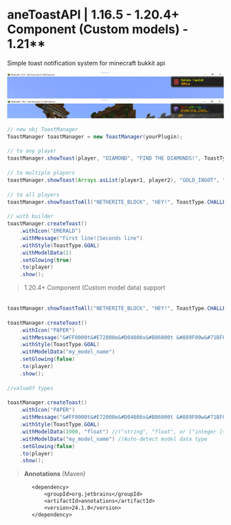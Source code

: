 # aneToastAPI | 1.16.5 - 1.20.4+ Component (Custom models) - 1.21**
Simple toast notification system for minecraft bukkit api

![](https://github.com/therealthread/aneToastAPI/blob/main/image.png?raw=true)
![](https://github.com/therealthread/aneToastAPI/blob/main/rgb.png?raw=true)

```java
// new obj ToastManager
ToastManager toastManager = new ToastManager(yourPlugin);

// to any player
toastManager.showToast(player, "DIAMOND", "FIND THE DIAMONDS!", ToastType.GOAL, 0, true);

// to multiple players
toastManager.showToast(Arrays.asList(player1, player2), "GOLD_INGOT", "HE,! ANY MESSAGE!", ToastType.TASK, 0, false);

// to all players
toastManager.showToastToAll("NETHERITE_BLOCK", "HEY!", ToastType.CHALLENGE, 0, false);

// with builder
toastManager.createToast()
    .withIcon("EMERALD")
    .withMessage("First line!|Seconds line")
    .withStyle(ToastType.GOAL)
    .withModelData(1)
    .setGlowing(true)
    .to(player)
    .show();


```

> 1.20.4+ Component (Custom model data) support
```java

toastManager.showToastToAll("NETHERITE_BLOCK", "HEY!", ToastType.CHALLENGE, "my_model_name", false);

toastManager.createToast()
    .withIcon("PAPER")
    .withMessage("&#FF0000t&#E72000e&#D04000x&#B86000t &#889F00w&#71BF00i&#59DF00t&#41FF00h &#2ECD49r&#25B46Dg&#1C9A92b &#0968DB:&#004FFFO")
    .withStyle(ToastType.GOAL)
    .withModelData("my_model_name")
    .setGlowing(false)
    .to(player)
    .show();

//valueOf types

toastManager.createToast()
    .withIcon("PAPER")
    .withMessage("&#FF0000t&#E72000e&#D04000x&#B86000t &#889F00w&#71BF00i&#59DF00t&#41FF00h &#2ECD49r&#25B46Dg&#1C9A92b &#0968DB:&#004FFFO")
    .withStyle(ToastType.GOAL)
    .withModelData(1000, "float") //("string", "float", or ("integer [<1.20.4]"))
    .withModelData("my_model_name") //Auto-detect model data type
    .setGlowing(false)
    .to(player)
    .show();


```

> **Annotations** (Maven)
```
        <dependency>
            <groupId>org.jetbrains</groupId>
            <artifactId>annotations</artifactId>
            <version>24.1.0</version>
        </dependency>
```
